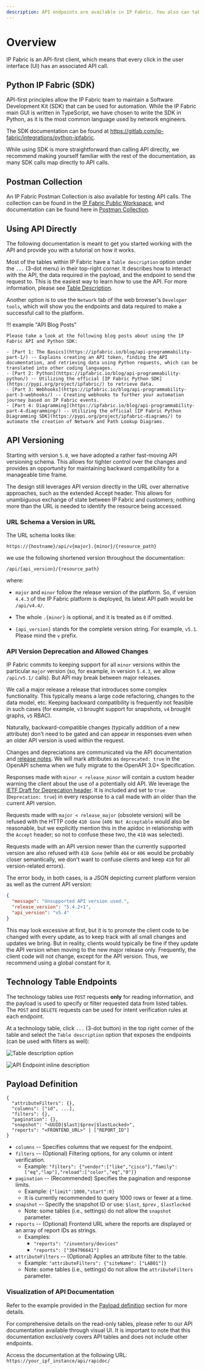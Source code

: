 ```yaml
---
description: API endpoints are available in IP Fabric. You also can take a look at the IP Fabric API documentation.
---
```


# Overview

IP Fabric is an API-first client, which means that every click in the user
interface (UI) has an associated API call.

## Python IP Fabric (SDK)

API-first principles allow the IP Fabric team to maintain a Software Development
Kit (SDK) that can be used for automation. While the IP Fabric main GUI is written
in TypeScript, we have chosen to write the SDK in Python, as it is the most
common language used by network engineers.

The SDK documentation can be found
at <https://gitlab.com/ip-fabric/integrations/python-ipfabric>.

While using SDK is more straightforward than calling API directly, we recommend
making yourself familiar with the rest of the documentation, as many SDK calls
map directly to API calls.

## Postman Collection

An IP Fabric Postman Collection is also available for testing API calls.
The collection can be found in the [IP Fabric Public Workspace](https://www.postman.com/ipfabric/workspace/ip-fabric-public-workspace/overview), and documentation can be found
here in [Postman Collection](../integrations/postman/index.md).

## Using API Directly

The following documentation is meant to get you started working with the API and
provide you with a tutorial on how it works.

Most of the tables within IP Fabric have a `Table description` option under the
`...` (3-dot menu) in their top-right corner. It describes how to interact with
the API, the data required in the payload, and the endpoint to send the request
to. This is the easiest way to learn how to use the API. For more information,
please see
[Table Description](../IP_Fabric_GUI/tips/navigate_in_tables.md#table-description).

Another option is to use the `Network` tab of the web
browser's `Developer tools`, which will show you the endpoints and data required
to make a successful call to the platform.

!!! example "API Blog Posts"

    Please take a look at the following blog posts about using the IP Fabric API and Python SDK:

    - [Part 1: The Basics](https://ipfabric.io/blog/api-programmability-part-1/) -- Explains creating an API token, finding the API documentation, and retrieving data using Python requests, which can be translated into other coding languages.
    - [Part 2: Python](https://ipfabric.io/blog/api-programmability-python/) -- Utilizing the official [IP Fabric Python SDK](https://pypi.org/project/ipfabric/) to retrieve data.
    - [Part 3: Webhooks](https://ipfabric.io/blog/api-programmability-part-3-webhooks/) -- Creating webhooks to further your automation journey based on IP Fabric events.
    - [Part 4: Diagramming](https://ipfabric.io/blog/api-programmability-part-4-diagramming/) -- Utilizing the official [IP Fabric Python Diagramming SDK](https://pypi.org/project/ipfabric-diagrams/) to automate the creation of Network and Path Lookup Diagrams.

## API Versioning

Starting with version `5.0`, we have adopted a rather fast-moving API versioning
schema. This allows for tighter control over the changes and provides an
opportunity for maintaining backward compatibility for a manageable time frame.

The design still leverages API version directly in the URL over alternative approaches,
such as the extended Accept header. This allows for unambiguous exchange of state
between IP Fabric and customers; nothing more than the URL is needed to identify the
resource being accessed.

### URL Schema a Version in URL

The URL schema looks like:

```shell
https://{hostname}/api/v{major}.{minor}/{resource_path}
```

we use the following shortened version throughout the documentation:

```shell
/api/{api_version}/{resource_path}
```

where:

- `major` and `minor` follow the release version of the platform. So, if
  version `4.4.3` of the IP Fabric platform is deployed, its latest API path
  would be `/api/v4.4/`.

- The whole `.{minor}` is optional, and it is treated as `0` if omitted.

- `{api_version}` stands for the complete version string. For example, `v5.1`.
  Please mind the `v` prefix.

### API Version Deprecation and Allowed Changes

IP Fabric commits to keeping support for all `minor` versions within the particular
`major` version (so, for example, in version `5.4.3`, we allow `/api/v5.1/`
calls). But API may break between major releases.

We call a major release a release that introduces some complex functionality.
This typically means a large code refactoring, changes to the data model, etc.
Keeping backward compatibility is frequently not feasible in such
cases (for example, `v3` brought support for snapshots, `v4` brought graphs, `v5` RBAC).

Naturally, backward-compatible changes (typically addition of a new attribute)
don't need to be gated and can appear in responses even when an older API version
is used within the request.

Changes and depreciations are communicated via the API documentation
and [release notes](../releases/index.md). We will mark attributes
as `deprecated: true` in the OpenAPI schema when we fully migrate to the OpenAPI
3.0+ Specification.

Responses made with `minor < release_minor` will contain a custom header warning
the client about the use of a potentially old API. We leverage
the [IETF Draft for Deprecation header](https://datatracker.ietf.org/doc/html/draft-ietf-httpapi-deprecation-header). It is included and set to `true` (`Deprecation: true`) in every response to
a call made with an older than the current API version.

Requests made with `major < release_major` (obsolete version) will be refused
with the HTTP code `410 Gone` (`406 Not Acceptable` would also be reasonable, but we
explicitly mention this in the apidoc in relationship with the `Accept` header; so
not to confuse these two, the `410` was selected).

Requests made with an API version newer than the currently supported version are
also refused with `410 Gone` (while `404` or `406` would be probably closer
semantically, we don't want to confuse clients and keep `410` for all
version-related errors).

The error body, in both cases, is a JSON depicting current platform version as well
as the current API version:

```json
{
  "message": "Unsupported API version used.",
  "release_version": "5.4.2+1",
  "api_version": "v5.4"
}
```

This may look excessive at first, but it is to promote the client code to be
changed with every update, as to keep track with all small changes and updates
we bring. But in reality, clients would typically be fine if they update the API
version when moving to the new major release only. Frequently, the client code
will not change, except for the API version. Thus, we recommend using a global
constant for it.

## Technology Table Endpoints

The technology tables use `POST` requests **only** for reading information, and
the payload is used to specify or filter requested data from listed tables. The
`POST` and `DELETE` requests can be used for intent verification rules at each
endpoint.

At a technology table, click `...` (3-dot button) in the top right corner of the
table and select the `Table description` option that exposes the endpoints (can
be used with filters as well):

![Table description option](table_description_option.png)

![API Endpoint inline description](endpoint_inline_description.png)

## Payload Definition

```jscript
{
  "attributeFilters": {},
  "columns": ["id", ...],
  "filters": {},
  "pagination": {},
  "snapshot": "<UUID|$last|$prev|$lastLocked>",
  "reports": "<FRONTEND_URL>" | ["REPORT_ID"]
}
```

- `columns` -- Specifies columns that we request for the endpoint.
- `filters` -- (Optional) Filtering options, for any column or intent
  verification.
  - Example: `"filters": {"vendor":["like","cisco"],"family":["eq","lap"],"reload":["color","eq","0"]}`
- `pagination` -- (Recommended) Specifies the pagination and response limits.
  - Example: `{"limit":1000,"start":0}`
  - It is currently recommended to query 1000 rows or fewer at a time.
- `snapshot` -- Specify the snapshot ID or use: `$last`, `$prev`
  , `$lastlocked`
  - Note: some tables (i.e., settings) do not allow the `snapshot` parameter.
- `reports` -- (Optional) Frontend URL where the reports are displayed or an
  array of report IDs as strings.
  - Examples:
    - `"reports": "/inventory/devices"`
    - `"reports": ["304796641"]`
- `attributeFilters` -- (Optional) Applies an attribute filter to the table.
  - Example: `"attributeFilters": {"siteName": ["LAB01"]}`
  - Note: some tables (i.e., settings) do not allow the `attributeFilters`
    parameter.

### Visualization of API Documentation

Refer to the example provided in the [Payload definition](#payload-definition) section for more details.

For comprehensive details on the read-only tables, please refer to our API documentation available through visual UI. It is important to note that this documentation exclusively covers API tables and does not include other endpoints.

Access the documentation at the following URL:
`https://your_ipf_instance/api/rapidoc/`
